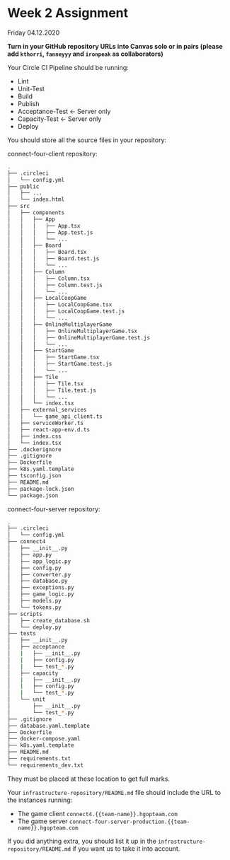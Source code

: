 # Week 2 Assignment

Friday 04.12.2020

**Turn in your GitHub repository URLs into Canvas solo or in pairs (please add `kthorri`, `fanneyyy` and `ironpeak` as collaborators)**

Your Circle CI Pipeline should be running:
- Lint
- Unit-Test
- Build
- Publish
- Acceptance-Test <- Server only
- Capacity-Test <- Server only
- Deploy

You should store all the source files in your repository:

connect-four-client repository:
```bash
.
├── .circleci
│   └── config.yml
├── public
│   ├── ...
│   └── index.html
├── src
│   ├── components
│   │   ├── App
│   │   │   ├── App.tsx
│   │   │   ├── App.test.js
│   │   │   └── ...
│   │   ├── Board
│   │   │   ├── Board.tsx
│   │   │   ├── Board.test.js
│   │   │   └── ...
│   │   ├── Column
│   │   │   ├── Column.tsx
│   │   │   ├── Column.test.js
│   │   │   └── ...
│   │   ├── LocalCoopGame
│   │   │   ├── LocalCoopGame.tsx
│   │   │   ├── LocalCoopGame.test.js
│   │   │   └── ...
│   │   ├── OnlineMultiplayerGame
│   │   │   ├── OnlineMultiplayerGame.tsx
│   │   │   ├── OnlineMultiplayerGame.test.js
│   │   │   └── ...
│   │   ├── StartGame
│   │   │   ├── StartGame.tsx
│   │   │   ├── StartGame.test.js
│   │   │   └── ...
│   │   ├── Tile
│   │   │   ├── Tile.tsx
│   │   │   ├── Tile.test.js
│   │   │   └── ...
│   │   └── index.tsx
│   ├── external_services
│   │   └── game_api_client.ts
│   ├── serviceWorker.ts
│   ├── react-app-env.d.ts
│   ├── index.css
│   └── index.tsx
├── .dockerignore
├── .gitignore
├── Dockerfile
├── k8s.yaml.template
├── tsconfig.json
├── README.md
├── package-lock.json
└── package.json
```

connect-four-server repository:
```bash
.
├── .circleci
│   └── config.yml
├── connect4
│   ├── __init__.py
│   ├── app.py
│   ├── app_logic.py
│   ├── config.py
│   ├── converter.py
│   ├── database.py
│   ├── exceptions.py
│   ├── game_logic.py
│   ├── models.py
│   └── tokens.py
├── scripts
│   ├── create_database.sh
│   └── deploy.py
├── tests
│   ├── __init__.py
│   ├── acceptance
│   |   ├── __init__.py
│   |   ├── config.py
│   |   └── test_*.py
│   ├── capacity
│   |   ├── __init__.py
│   |   ├── config.py
│   |   └── test_*.py
│   └── unit
│       ├── __init__.py
│       └── test_*.py
├── .gitignore
├── database.yaml.template
├── Dockerfile
├── docker-compose.yaml
├── k8s.yaml.template
├── README.md
├── requirements.txt
└── requirements_dev.txt
```

They must be placed at these location to get full marks.

Your `infrastructure-repository/README.md` file should include the URL to the instances running:
- The game client `connect4.{{team-name}}.hgopteam.com`
- The game server `connect-four-server-production.{{team-name}}.hgopteam.com`

If you did anything extra, you should list it up in the `infrastructure-repository/README.md` if you
want us to take it into account.
